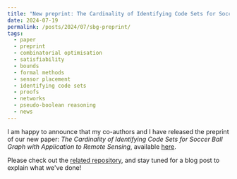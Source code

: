 ```yaml
---
title: "New preprint: The Cardinality of Identifying Code Sets for Soccer Ball Graph with Application to Remote Sensing"
date: 2024-07-19
permalink: /posts/2024/07/sbg-preprint/
tags:
  - paper
  - preprint
  - combinatorial optimisation
  - satisfiability
  - bounds
  - formal methods
  - sensor placement
  - identifying code sets
  - proofs
  - networks
  - pseudo-boolean reasoning
  - news
---
```


I am happy to announce that my co-authors and I have released the preprint of our new paper: *The Cardinality of Identifying Code Sets for Soccer Ball Graph with Application to Remote Sensing*, available [here](https://arxiv.org/abs/2407.14120).

Please check out the [related repository](https://github.com/latower/SBG-bounds/), and stay tuned for a blog post to explain what we've done!